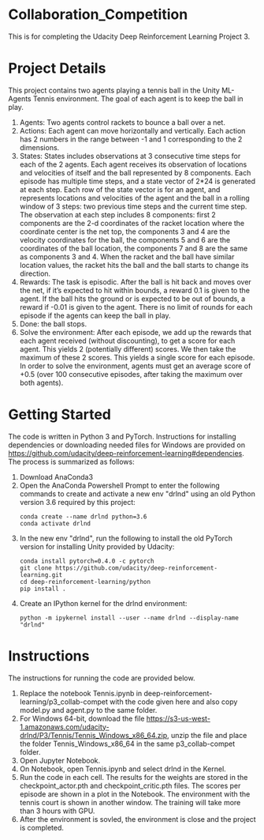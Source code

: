 # Collaboration_Competition
This is for completing the Udacity Deep Reinforcement Learning Project 3.

# Project Details
This project contains two agents playing a tennis ball in the Unity ML-Agents Tennis environment. The goal of each agent is to keep the ball in play.
1.	Agents: Two agents control rackets to bounce a ball over a net.
2.	Actions: Each agent can move horizontally and vertically. Each action has 2 numbers in the range between -1 and 1 corresponding to the 2 dimensions.
3.	States: States includes observations at 3 consecutive time steps for each of the 2 agents. Each agent receives its observation of locations and velocities of itself and the ball represented by 8 components. Each episode has multiple time steps, and a state vector of 2*24 is generated at each step. Each row of the state vector is for an agent, and represents locations and velocities of the agent and the ball in a rolling window of 3 steps: two previous time steps and the current time step. The observation at each step includes 8 components: first 2 components are the 2-d coordinates of the racket location where the coordinate center is the net top, the components 3 and 4 are the velocity coordinates for the ball, the components 5 and 6 are the coordinates of the ball location, the components 7 and 8 are the same as components 3 and 4. When the racket and the ball have similar location values, the racket hits the ball and the ball starts to change its direction.
5.	Rewards: The task is episodic. After the ball is hit back and moves over the net, if it’s expected to hit within bounds, a reward 0.1 is given to the agent. If the ball hits the ground or is expected to be out of bounds, a reward if -0.01 is given to the agent. There is no limit of rounds for each episode if the agents can keep the ball in play.
6.	Done: the ball stops.
7.	Solve the environment: After each episode, we add up the rewards that each agent received (without discounting), to get a score for each agent. This yields 2 (potentially different) scores. We then take the maximum of these 2 scores. This yields a single score for each episode. In order to solve the environment, agents must get an average score of +0.5 (over 100 consecutive episodes, after taking the maximum over both agents).

# Getting Started
The code is written in Python 3 and PyTorch. Instructions for installing dependencies or downloading needed files for Windows are provided on https://github.com/udacity/deep-reinforcement-learning#dependencies. The process is summarized as follows:
1. Download AnaConda3
2. Open the AnaConda Powershell Prompt to enter the following commands to create and activate a new env "drlnd" using an old Python version 3.6 required by this project:
    ```
    conda create --name drlnd python=3.6
    conda activate drlnd
    ```
3. In the new env "drlnd", run the following to install the old PyTorch version for installing Unity provided by Udacity:
    ```
    conda install pytorch=0.4.0 -c pytorch
    git clone https://github.com/udacity/deep-reinforcement-learning.git
    cd deep-reinforcement-learning/python
    pip install .
    ```
4. Create an IPython kernel for the drlnd environment:
    ```
    python -m ipykernel install --user --name drlnd --display-name "drlnd"
    ```
# Instructions
The instructions for running the code are provided below. 
1. Replace the notebook Tennis.ipynb in deep-reinforcement-learning/p3_collab-compet with the code given here and also copy model.py and agent.py to the same folder.
2. For Windows 64-bit, download the file https://s3-us-west-1.amazonaws.com/udacity-drlnd/P3/Tennis/Tennis_Windows_x86_64.zip, unzip the file and place the folder Tennis_Windows_x86_64 in the same p3_collab-compet folder.
3. Open Jupyter Notebook.
4. On Notebook, open Tennis.ipynb and select drlnd in the Kernel.
5. Run the code in each cell. The results for the weights are stored in the checkpoint_actor.pth and checkpoint_critic.pth files. The scores per episode are shown in a plot in the Notebook. The environment with the tennis court is shown in another window. The training will take more than 3 hours with GPU.
6. After the environment is sovled, the environment is close and the project is completed.
